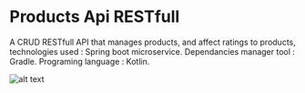 # Products Api RESTfull

A CRUD RESTfull API that manages products, and affect ratings to products, technologies used : Spring boot microservice. Dependancies manager tool : Gradle. Programing language : Kotlin.

![alt text](https://drive.google.com/open?id=1WJKguUcalQ0FD9EWk-u0Iu_mDC6EPyIA)
